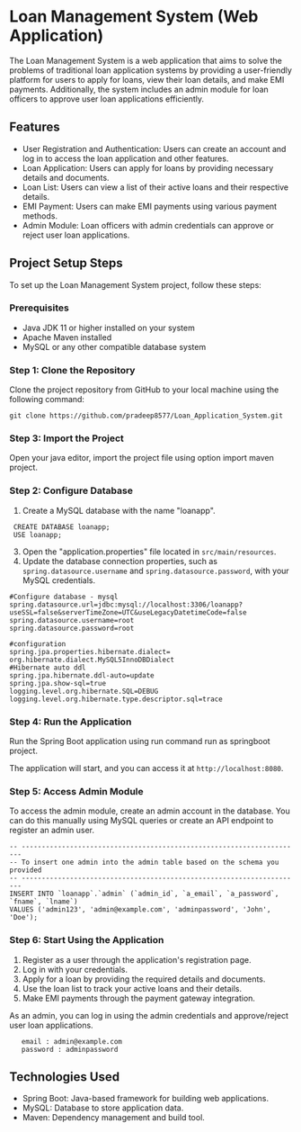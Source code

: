 # Loan Management System (Web Application)

The Loan Management System is a web application that aims to solve the problems of traditional loan application systems by 
providing a user-friendly platform for users to apply for loans, view their loan details, and make EMI payments. Additionally, 
the system includes an admin module for loan officers to approve user loan applications efficiently.

## Features

- User Registration and Authentication: Users can create an account and log in to access the loan application and other features.
- Loan Application: Users can apply for loans by providing necessary details and documents.
- Loan List: Users can view a list of their active loans and their respective details.
- EMI Payment: Users can make EMI payments using various payment methods.
- Admin Module: Loan officers with admin credentials can approve or reject user loan applications.

## Project Setup Steps

To set up the Loan Management System project, follow these steps:

### Prerequisites

- Java JDK 11 or higher installed on your system
- Apache Maven installed
- MySQL or any other compatible database system

### Step 1: Clone the Repository

Clone the project repository from GitHub to your local machine using the following command:

```
git clone https://github.com/pradeep8577/Loan_Application_System.git
```

### Step 3: Import the Project

Open your java editor, import the project file using option import maven project.

### Step 2: Configure Database

1. Create a MySQL database with the name "loanapp".

  ```
   CREATE DATABASE loanapp;
   USE loanapp;
  ```
   
3. Open the "application.properties" file located in `src/main/resources`.
4. Update the database connection properties, such as `spring.datasource.username` and `spring.datasource.password`, with your MySQL credentials.

```
#Configure database - mysql
spring.datasource.url=jdbc:mysql://localhost:3306/loanapp?useSSL=false&serverTimeZone=UTC&useLegacyDatetimeCode=false
spring.datasource.username=root
spring.datasource.password=root

#configuration
spring.jpa.properties.hibernate.dialect= org.hibernate.dialect.MySQL5InnoDBDialect
#Hibernate auto ddl
spring.jpa.hibernate.ddl-auto=update
spring.jpa.show-sql=true
logging.level.org.hibernate.SQL=DEBUG
logging.level.org.hibernate.type.descriptor.sql=trace

```

### Step 4: Run the Application

Run the Spring Boot application using run command run as springboot project.


The application will start, and you can access it at `http://localhost:8080`.

### Step 5: Access Admin Module

To access the admin module, create an admin account in the database. You can do this manually using MySQL queries or create an API endpoint to register an admin user.


```
-- ----------------------------------------------------------------------
-- To insert one admin into the admin table based on the schema you provided
-- ----------------------------------------------------------------------  
INSERT INTO `loanapp`.`admin` (`admin_id`, `a_email`, `a_password`, `fname`, `lname`)
VALUES ('admin123', 'admin@example.com', 'adminpassword', 'John', 'Doe');
```

### Step 6: Start Using the Application

1. Register as a user through the application's registration page.
2. Log in with your credentials.
3. Apply for a loan by providing the required details and documents.
4. Use the loan list to track your active loans and their details.
5. Make EMI payments through the payment gateway integration.

As an admin, you can log in using the admin credentials and approve/reject user loan applications.

```
   email : admin@example.com
   password : adminpassword
```

## Technologies Used

- Spring Boot: Java-based framework for building web applications.
- MySQL: Database to store application data.
- Maven: Dependency management and build tool.
